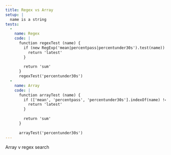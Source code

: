 ```yaml
---
title: Regex vs Array
setup: |
  name is a string
tests:
  -
    name: Regex
    code: |
      function regexTest (name) {
        if (new RegExp('mean|percentpass|percentunder30s').test(name)) {
          return 'latest'
        }
      
        return 'sum'
      }
      regexTest('percentunder30s')
  -
    name: Array
    code: |
      function arrayTest (name) {
        if (['mean', 'percentpass', 'percentunder30s'].indexOf(name) !== -1) {
          return 'latest'
        }
      
        return 'sum'
      }
      
      arrayTest('percentunder30s')
---
```

Array v regex search
